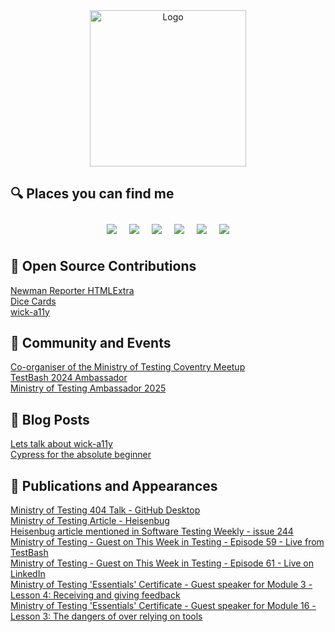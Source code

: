 <div align="center">
<img src="https://github.com/user-attachments/assets/25e2a26e-a128-476d-8657-333d5155613c" alt="Logo" width=250 height=250 />  
</div>

## :mag: Places you can find me  
<div align="center">
  <a href="https://www.linkedin.com/in/james-wadley-246a6364" target="_blank" style="display: inline-block; margin: 10px;">
    <img src="https://img.shields.io/badge/LinkedIn-%230077B5.svg?&style=for-the-badge&logo=linkedin&logoColor=white"/>
  </a><a href="https://w4dd325.wordpress.com" target="_blank" style="display: inline-block; margin: 10px;">
    <img src="https://img.shields.io/badge/WordPress-21759B?style=for-the-badge&logo=wordpress&logoColor=white"/>
  </a><a href="https://stackoverflow.com/users/16409993/w4dd325" target="_blank" style="display: inline-block; margin: 10px;">
    <img src="https://img.shields.io/badge/Stack%20Overflow-FE7A16?style=for-the-badge&logo=stack-overflow&logoColor=white"/>
  </a><a href="https://community.postman.com/u/w4dd325" target="_blank" style="display: inline-block; margin: 10px;">
    <img src="https://img.shields.io/badge/Postman-FF6C37?style=for-the-badge&logo=postman&logoColor=white"/>
  </a><a href="https://api.badgr.io/public/collections/0ca0eac1137f4ac4937f7b1d0b50ca09" target="_blank" style="display: inline-block; margin: 10px;">
    <img src="https://img.shields.io/badge/Canvas%20Badge-FF4500?style=for-the-badge&logo=canvas&logoColor=white"/>
  </a><a href="https://dev.to/w4dd325/" target="_blank" style="display: inline-block; margin: 10px;">
    <img src="https://img.shields.io/badge/Dev.to-0A0A0A?style=for-the-badge&logo=dev.to&logoColor=white"/>
  </a>
</div>

## :handshake: Open Source Contributions
[Newman Reporter HTMLExtra](https://github.com/DannyDainton/newman-reporter-htmlextra)  
[Dice Cards](https://github.com/dowenb/dice-cards)  
[wick-a11y](https://github.com/sclavijosuero/wick-a11y)  

## :busts_in_silhouette: Community and Events
[Co-organiser of the Ministry of Testing Coventry Meetup](https://www.meetup.com/ministry-of-testing-coventry/)  
[TestBash 2024 Ambassador](https://www.ministryoftesting.com/events/testbash-brighton-2024)  
[Ministry of Testing Ambassador 2025](https://www.ministryoftesting.com/ambassadors)

## :page_facing_up: Blog Posts
[Lets talk about wick-a11y](https://dev.to/w4dd325/lets-talk-about-wick-a11y-1afa)  
[Cypress for the absolute beginner](https://dev.to/w4dd325/cypress-for-the-absolute-beginner-10fi) 

## :open_book: Publications and Appearances
[Ministry of Testing 404 Talk - GitHub Desktop](https://www.ministryoftesting.com/talks/github-desktop-with-james-wadley)  
[Ministry of Testing Article - Heisenbug](https://www.ministryoftesting.com/articles/heisenbugs-handling-software-defects-you-can-t-reproduce)  
[Heisenbug article mentioned in Software Testing Weekly - issue 244](https://softwaretestingweekly.com/issues/244)  
[Ministry of Testing - Guest on This Week in Testing - Episode 59 - Live from TestBash](https://www.youtube.com/watch?v=BHMgCC66rqI&t=2138s)  
[Ministry of Testing - Guest on This Week in Testing - Episode 61 - Live on LinkedIn](https://youtu.be/stClSSozs4Y?t=2470)  
[Ministry of Testing 'Essentials' Certificate - Guest speaker for Module 3 - Lesson 4: Receiving and giving feedback](https://www.ministryoftesting.com/certifications/mot-software-testing-essentials-certificate)  
[Ministry of Testing 'Essentials' Certificate - Guest speaker for Module 16 - Lesson 3: The dangers of over relying on tools](https://www.ministryoftesting.com/certifications/mot-software-testing-essentials-certificate)  
